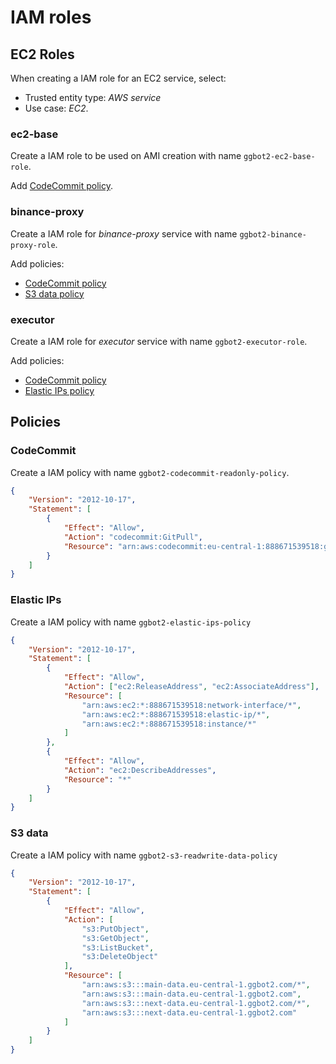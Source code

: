 # IAM roles

## EC2 Roles

When creating a IAM role for an EC2 service, select:

-   Trusted entity type: _AWS service_
-   Use case: _EC2_.

### ec2-base

Create a IAM role to be used on AMI creation with name `ggbot2-ec2-base-role`.

Add [CodeCommit policy](#codecommit).

### binance-proxy

Create a IAM role for _binance-proxy_ service with name `ggbot2-binance-proxy-role`.

Add policies:

-   [CodeCommit policy](#codecommit)
-   [S3 data policy](#elastic-ips)

### executor

Create a IAM role for _executor_ service with name `ggbot2-executor-role`.

Add policies:

-   [CodeCommit policy](#codecommit)
-   [Elastic IPs policy](#s3-data)

## Policies

### CodeCommit

Create a IAM policy with name `ggbot2-codecommit-readonly-policy`.

```json
{
	"Version": "2012-10-17",
	"Statement": [
		{
			"Effect": "Allow",
			"Action": "codecommit:GitPull",
			"Resource": "arn:aws:codecommit:eu-central-1:888671539518:ggbot2-monorepo"
		}
	]
}
```

### Elastic IPs

Create a IAM policy with name `ggbot2-elastic-ips-policy`

```json
{
	"Version": "2012-10-17",
	"Statement": [
		{
			"Effect": "Allow",
			"Action": ["ec2:ReleaseAddress", "ec2:AssociateAddress"],
			"Resource": [
				"arn:aws:ec2:*:888671539518:network-interface/*",
				"arn:aws:ec2:*:888671539518:elastic-ip/*",
				"arn:aws:ec2:*:888671539518:instance/*"
			]
		},
		{
			"Effect": "Allow",
			"Action": "ec2:DescribeAddresses",
			"Resource": "*"
		}
	]
}
```

### S3 data

Create a IAM policy with name `ggbot2-s3-readwrite-data-policy`

```json
{
	"Version": "2012-10-17",
	"Statement": [
		{
			"Effect": "Allow",
			"Action": [
				"s3:PutObject",
				"s3:GetObject",
				"s3:ListBucket",
				"s3:DeleteObject"
			],
			"Resource": [
				"arn:aws:s3:::main-data.eu-central-1.ggbot2.com/*",
				"arn:aws:s3:::main-data.eu-central-1.ggbot2.com",
				"arn:aws:s3:::next-data.eu-central-1.ggbot2.com/*",
				"arn:aws:s3:::next-data.eu-central-1.ggbot2.com"
			]
		}
	]
}
```
